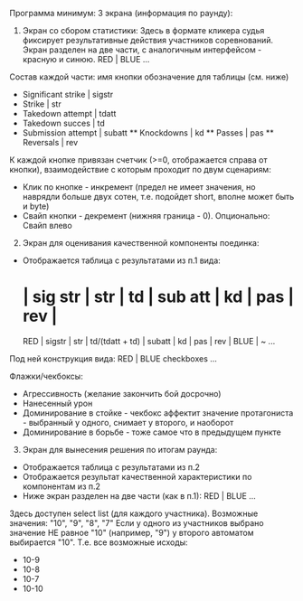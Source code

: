 Программа минимум:
3 экрана (информация по раунду):
1. Экран со сбором статистики:
Здесь в формате кликера судья фиксирует результативные действия участников соревнований.
Экран разделен на две части, с аналогичным интерфейсом - красную и синюю.
  RED | BLUE
  ...

Состав каждой части:
    имя кнопки          обозначение для таблицы (см. ниже)
  * Significant strike | sigstr
  * Strike             | str
  * Takedown attempt   | tdatt
  * Takedown succes    | td
  * Submission attempt | subatt
  ** Knockdowns        | kd
  ** Passes            | pas
  ** Reversals         | rev

К каждой кнопке привязан счетчик (>=0, отображается справа от кнопки), взаимодействие с которым проходит по двум сценариям:
  * Клик по кнопке - инкремент (предел не имеет значения, но наврядли больше двух сотен, т.е. подойдет short,  вполне может быть и byte)
  * Свайп кнопки - декремент (нижняя граница - 0). Опционально: Свайп влево

2. Экран для оценивания качественной компоненты поединка:
* Отображается таблица с результатами из п.1 вида:
  #    | sig str | str |        td       | sub att | kd | pas | rev |
  RED  | sigstr  | str | td/(tdatt + td) | subatt  | kd | pas | rev |
  BLUE | ~ ...

Под ней конструкция вида:
            RED | BLUE
checkboxes  ...

Флажки/чекбоксы:
  * Агрессивность (желание закончить бой досрочно)
  * Нанесенный урон
  * Доминирование в стойке - чекбокс аффектит значение протагониста - выбранный у одного, снимает у второго, и наоборот
  * Доминирование в борьбе - тоже самое что в предыдущем пункте

3. Экран для вынесения решения по итогам раунда:
* Отображается таблица с результатами из п.2
* Отображается результат качественной характеристики по компонентам из п.2
* Ниже экран разделен на две части (как в п.1):
  RED | BLUE
  ...
  
Здесь доступен select list (для каждого участника). Возможные значения: "10", "9", "8", "7"
Если у одного из участников выбрано значение НЕ равное "10" (например, "9") у второго автоматом выбирается "10".
  Т.е. все возможные исходы:
  * 10-9
  * 10-8
  * 10-7
  * 10-10
